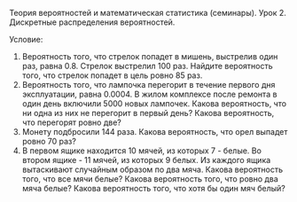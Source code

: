 Теория вероятностей и математическая статистика (семинары).
Урок 2. Дискретные распределения вероятностей.

Условие:

 1)   Вероятность того, что стрелок попадет в мишень, выстрелив один раз, равна 0.8.
      Стрелок выстрелил 100 раз. Найдите вероятность того, что стрелок попадет в цель ровно 85 раз.
 2)   Вероятность того, что лампочка перегорит в течение первого дня эксплуатации, равна 0.0004.
      В жилом комплексе после ремонта в один день включили 5000 новых лампочек.
      Какова вероятность, что ни одна из них не перегорит в первый день? Какова вероятность, что перегорят ровно две?
 3)   Монету подбросили 144 раза. Какова вероятность, что орел выпадет ровно 70 раз?
 4)   В первом ящике находится 10 мячей, из которых 7 - белые. Во втором ящике - 11 мячей, из которых 9 белых.
      Из каждого ящика вытаскивают случайным образом по два мяча. Какова вероятность того, что все мячи белые?
      Какова вероятность того, что ровно два мяча белые? Какова вероятность того, что хотя бы один мяч белый?

